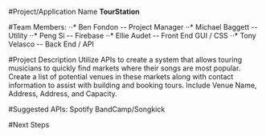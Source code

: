 #Project/Application Name
**TourStation**

#Team Members:
⋅⋅* Ben Fondon -- Project Manager
⋅⋅* Michael Baggett -- Utility
⋅⋅* Peng Si -- Firebase
⋅⋅* Ellie Audet -- Front End GUI / CSS
⋅⋅* Tony Velasco -- Back End / API

#Project Description
Utilize APIs to create a system that allows touring musicians to quickly find markets where their songs are most popular.
Create a list of potential venues in these markets along with contact information to assist with building and booking tours. Include Venue 
Name, Address, Address, and Capacity.


#Suggested APIs:
Spotify
BandCamp/Songkick

#Next Steps 



